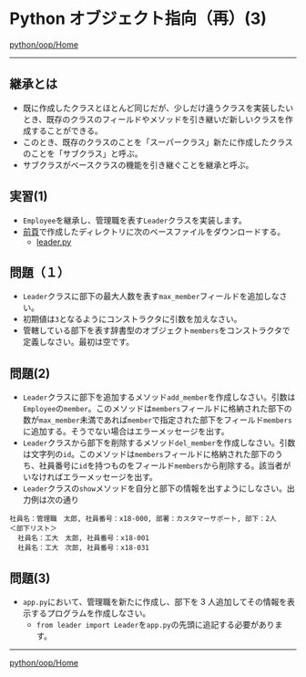 # Python オブジェクト指向（再）(3)

[python/oop/Home](Home.md)

---

## 継承とは

- 既に作成したクラスとほとんど同じだが、少しだけ違うクラスを実装したいとき、既存のクラスのフィールドやメソッドを引き継いだ新しいクラスを作成することができる。
- このとき、既存のクラスのことを「スーパークラス」新たに作成したクラスのことを「サブクラス」と呼ぶ。
- サブクラスがベースクラスの機能を引き継ぐことを継承と呼ぶ。

## 実習(1)

- `Employee`を継承し、管理職を表す`Leader`クラスを実装します。
- [前頁](./python_oop_02.md)で作成したディレクトリに次のベースファイルをダウンロードする。
  - [leader.py](https://raw.githubusercontent.com/KMiyawaki/lectures/master/python/oop/02/leader.py)

## 問題（１）

- `Leader`クラスに部下の最大人数を表す`max_member`フィールドを追加しなさい。
- 初期値は`3`となるようにコンストラクタに引数を加えなさい。
- 管轄している部下を表す辞書型のオブジェクト`members`をコンストラクタで定義しなさい。最初は空です。

## 問題(2)

- `Leader`クラスに部下を追加するメソッド`add_member`を作成しなさい。引数は`Employee`の`member`。このメソッドは`members`フィールドに格納された部下の数が`max_member`未満であれば`member`で指定された部下をフィールド`members`に追加する。そうでない場合はエラーメッセージを出す。
- `Leader`クラスから部下を削除するメソッド`del_member`を作成しなさい。引数は文字列の`id`。このメソッドは`members`フィールドに格納された部下のうち、社員番号に`id`を持つものをフィールド`members`から削除する。該当者がいなければエラーメッセージを出す。
- `Leader`クラスの`show`メソッドを自分と部下の情報を出すようにしなさい。出力例は次の通り

```text
社員名：管理職　太郎, 社員番号：x18-000, 部署：カスタマーサポート, 部下：2人
＜部下リスト＞
  社員名：工大　太郎, 社員番号：x18-001
  社員名：工大　次郎, 社員番号：x18-031
```

## 問題(3)

- `app.py`において、管理職を新たに作成し、部下を 3 人追加してその情報を表示するプログラムを作成しなさい。
  - `from leader import Leader`を`app.py`の先頭に追記する必要があります。

---

[python/oop/Home](Home.md)
